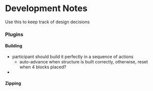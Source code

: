# Development Notes

Use this to keep track of design decisions




### Plugins


#### Building
- participant should build it perfectly in a sequence of actions
  - auto-advance when structure is built correctly, otherwise, reset when 4 blocks placed?
- 



#### Zipping